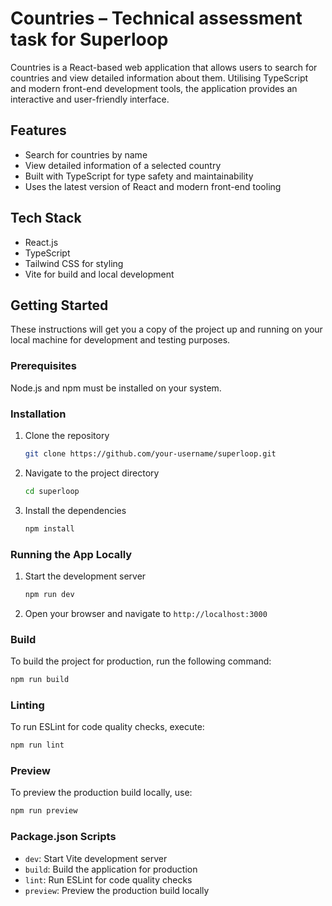 # Countries – Technical assessment task for Superloop

Countries is a React-based web application that allows users to search for countries and view detailed information about them. Utilising TypeScript and modern front-end development tools, the application provides an interactive and user-friendly interface.

## Features

- Search for countries by name
- View detailed information of a selected country
- Built with TypeScript for type safety and maintainability
- Uses the latest version of React and modern front-end tooling

## Tech Stack

- React.js
- TypeScript
- Tailwind CSS for styling
- Vite for build and local development

## Getting Started

These instructions will get you a copy of the project up and running on your local machine for development and testing purposes.

### Prerequisites

Node.js and npm must be installed on your system.

### Installation

1. Clone the repository

   ```bash
   git clone https://github.com/your-username/superloop.git
   ```
2. Navigate to the project directory
   
    ```bash
   cd superloop
   ```
4. Install the dependencies

    ```bash
   npm install
   ```
   
### Running the App Locally

1. Start the development server

    ```bash
   npm run dev
    ```

2. Open your browser and navigate to `http://localhost:3000`


### Build
To build the project for production, run the following command:
```bash
npm run build
```

### Linting
To run ESLint for code quality checks, execute:
```bash
npm run lint
```


### Preview
To preview the production build locally, use:
```bash
npm run preview
```

### Package.json Scripts
- `dev`: Start Vite development server
- `build`: Build the application for production
- `lint`: Run ESLint for code quality checks
- `preview`: Preview the production build locally
